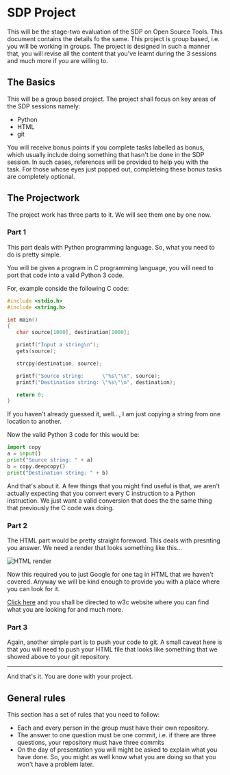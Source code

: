 # SDP Project

This will be the stage-two evaluation of the SDP on Open Source Tools. This document contains the details fo the same. This project is group based, i.e. you will be working in groups. The project is designed in such a manner that, you will revise all the content that you've learnt during the 3 sessions and much more if you are willing to.

## The Basics

This will be a group based project. The project shall focus on key areas of the SDP sessions namely:

-   Python
-   HTML
-   git

You will receive bonus points if you complete tasks labelled as bonus, which usually include doing something that hasn't be done in the SDP session. In such cases, references will be provided to help you with the task. For those whose eyes just popped out, completeing these bonus tasks are completely optional.

## The Projectwork

The project work has three parts to it. We will see them one by one now.

### Part 1

This part deals with Python programming language. So, what you need to do is pretty simple.

You will be given a program in C programming language, you will need to port that code into a valid Python 3 code.

For, example conside the following C code:

```C
#include <stdio.h>
#include <string.h>

int main()
{
   char source[1000], destination[1000];

   printf("Input a string\n");
   gets(source);

   strcpy(destination, source);

   printf("Source string:      \"%s\"\n", source);
   printf("Destination string: \"%s\"\n", destination);

   return 0;
}
```

If you haven't already guessed it, well..., I am just copying a string from one location to another.

Now the valid Python 3 code for this would be:

```Python
import copy
a = input()
print("Source string: " + a)
b = copy.deepcopy()
print("Destination string: " + b)
```

And that's about it. A few things that you might find useful is that, we aren't actually expecting that you convert every C instruction to a Python instruction. We just want a valid conversion that does the the same thing that previously the C code was doing.

### Part 2

The HTML part would be pretty straight foreword. This deals with presnting you answer. We need a render that looks something like this...

![HTML render](#)

Now this required you to just Google for one tag in HTML that we haven't covered. Anyway we will be kind enough to provide you with a place where you can look for it.

[Click here](https://www.w3schools.com/html/default.asp) and you shall be directed to w3c website where you can find what you are looking for and much more.

### Part 3

Again, another simple part is to push your code to git. A small caveat here is that you will need to push your HTML file that looks like something that we showed above to your git repository.

* * *

And that's it. You are done with your project.

## General rules

This section has a set of rules that you need to follow:

-   Each and every person in the group must have their own repository.
-   The answer to one question must be one commit, i.e. if there are three questions, your repository must have three commits
-   On the day of presentation you will might be asked to explain what you have done. So, you might as well know what you are doing so that you won't have a problem later.

